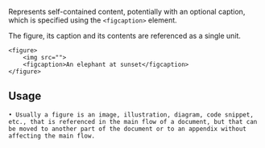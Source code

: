 Represents self-contained content, potentially with an optional caption, which is specified using the `<figcaption>` element.

The figure, its caption and its contents are referenced as a single unit.


```
<figure>
    <img src="">
    <figcaption>An elephant at sunset</figcaption>
</figure>
```

## Usage

    • Usually a figure is an image, illustration, diagram, code snippet, etc., that is referenced in the main flow of a document, but that can be moved to another part of the document or to an appendix without affecting the main flow.
